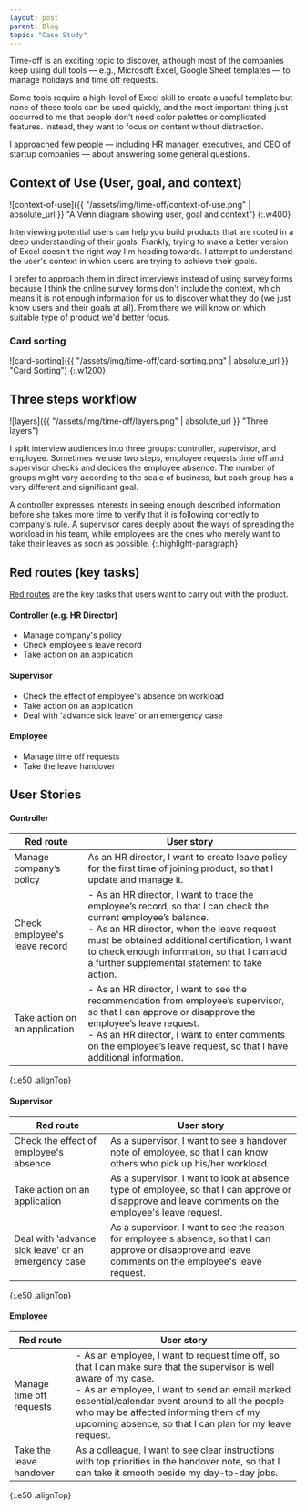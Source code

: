 ```yaml
---
layout: post
parent: Blog
topic: "Case Study"
---
```

Time-off is an exciting topic to discover, although most of the companies keep using dull tools — e.g., Microsoft Excel, Google Sheet templates — to manage holidays and time off requests.

Some tools require a high-level of Excel skill to create a useful template but none of these tools can be used quickly, and the most important thing just occurred to me that people don’t need color palettes or complicated features. Instead, they want to focus on content without distraction.

I approached few people — including HR manager, executives, and CEO of startup companies — about answering some general questions.

## Context of Use (User, goal, and context)
![context-of-use]({{ "/assets/img/time-off/context-of-use.png" | absolute_url }} "A Venn diagram showing user, goal and context")
{:.w400}

Interviewing potential users can help you build products that are rooted in a deep understanding of their goals. Frankly, trying to make a better version of Excel doesn't the right way I'm heading towards. I attempt to understand the user's context in which users are trying to achieve their goals.

I prefer to approach them in direct interviews instead of using survey forms because I think the online survey forms don't include the context, which means it is not enough information for us to discover what they do (we just know users and their goals at all). From there we will know on which suitable type of product we'd better focus.

### Card sorting
![card-sorting]({{ "/assets/img/time-off/card-sorting.png" | absolute_url }} "Card Sorting")
{:.w1200}

## Three steps workflow

![layers]({{ "/assets/img/time-off/layers.png" | absolute_url }} "Three layers")

I split interview audiences into three groups: controller, supervisor, and employee. Sometimes we use two steps, employee requests time off and supervisor checks and decides the employee absence. The number of groups might vary according to the scale of business, but each group has a very different and significant goal.

A controller expresses interests in seeing enough described information before she takes more time to verify that it is following correctly to company's rule. A supervisor cares deeply about the ways of spreading the workload in his team, while employees are the ones who merely want to take their leaves as soon as possible.
{:.highlight-paragraph}

## Red routes (key tasks)
[Red routes](https://www.userfocus.co.uk/articles/redroutes.html) are the key tasks that users want to carry out with the product. 

#### Controller (e.g. HR Director)

- Manage company's policy
- Check employee's leave record
- Take action on an application

#### Supervisor

- Check the effect of employee's absence on workload
- Take action on an application
- Deal with 'advance sick leave' or an emergency case

#### Employee

- Manage time off requests
- Take the leave handover



## User Stories

#### Controller

Red route | User story 
--------------------- | --------------------- 
Manage company’s policy | As an HR director, I want to create leave policy for the first time of joining product, so that I update and manage it.
Check employee's leave record | - As an HR director, I want to trace the employee’s record, so that I can check the current employee’s balance.<br>- As an HR director, when the leave request must be obtained additional certification, I want to check enough information, so that I can add a further supplemental statement to take action.
Take action on an application | - As an HR director, I want to see the recommendation from employee’s supervisor, so that I can approve or disapprove the employee’s leave request.<br>- As an HR director, I want to enter comments on the employee’s leave request, so that I have additional information.
{:.e50 .alignTop}  

#### Supervisor

Red route            | User story 
--------------------- | --------------------- 
Check the effect of employee's absence | As a supervisor, I want to see a handover note of employee, so that I can know others who pick up his/her workload.
Take action on an application | As a supervisor, I want to look at absence type of employee, so that I can approve or disapprove and leave comments on the employee's leave request.
Deal with 'advance sick leave' or an emergency case  | As a supervisor, I want to see the reason for employee's absence, so that I can approve or disapprove and leave comments on the employee's leave request.
{:.e50 .alignTop} 

#### Employee

Red route           | User story 
--------------------- | --------------------- 
Manage time off requests | - As an employee, I want to request time off, so that I can make sure that the supervisor is well aware of my case.<br>- As an employee, I want to send an email marked essential/calendar event around to all the people who may be affected informing them of my upcoming absence, so that I can plan for my leave request.
Take the leave handover | As a colleague, I want to see clear instructions with top priorities in the handover note, so that I can take it smooth beside my day-to-day jobs.
{:.e50 .alignTop} 











